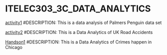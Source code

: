 # ITELEC303_3C_DATA_ANALYTICS

[activity1](https://github.com/RafaelCaalam/Activity1) #DESCRIPTION: This is a data analysis of Palmers Penguin data set

[activity2](https://github.com/RafaelCaalam/activity2-withheatmap) #DESCRIPTION: This is a Data Analytics of UK Road Accidents

[Handson1]([https://github.com/RafaelCaalam/HandsOn1-ChicagoCrimes](https://github.com/RafaelCaalam/HandsOn1-ChicagoCrimes/blob/main/HandsOn1.ipynb)) #DESCRIPTION: This is a Data Analytics of Crimes happen in Chicago
